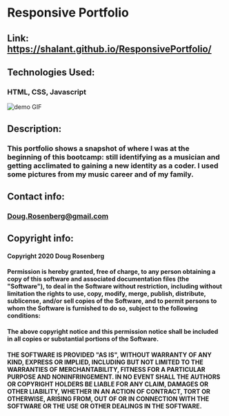 # Responsive Portfolio

## Link: https://shalant.github.io/ResponsivePortfolio/

## Technologies Used:
### HTML, CSS, Javascript

![demo GIF](images/portfolio.gif)

## Description:
### This portfolio shows a snapshot of where I was at the beginning of this bootcamp: still identifying as a musician and getting acclimated to gaining a new identity as a coder. I used some pictures from my music career and of my family.

## Contact info:
### Doug.Rosenberg@gmail.com

## Copyright info:
#### Copyright 2020 Doug Rosenberg

#### Permission is hereby granted, free of charge, to any person obtaining a copy of this software and associated documentation files (the "Software"), to deal in the Software without restriction, including without limitation the rights to use, copy, modify, merge, publish, distribute, sublicense, and/or sell copies of the Software, and to permit persons to whom the Software is furnished to do so, subject to the following conditions:

#### The above copyright notice and this permission notice shall be included in all copies or substantial portions of the Software.

#### THE SOFTWARE IS PROVIDED "AS IS", WITHOUT WARRANTY OF ANY KIND, EXPRESS OR IMPLIED, INCLUDING BUT NOT LIMITED TO THE WARRANTIES OF MERCHANTABILITY, FITNESS FOR A PARTICULAR PURPOSE AND NONINFRINGEMENT. IN NO EVENT SHALL THE AUTHORS OR COPYRIGHT HOLDERS BE LIABLE FOR ANY CLAIM, DAMAGES OR OTHER LIABILITY, WHETHER IN AN ACTION OF CONTRACT, TORT OR OTHERWISE, ARISING FROM, OUT OF OR IN CONNECTION WITH THE SOFTWARE OR THE USE OR OTHER DEALINGS IN THE SOFTWARE.
